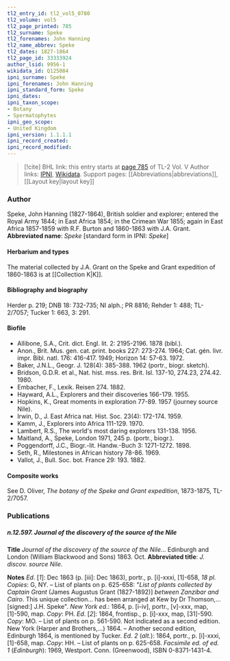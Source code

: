 ```yaml
---
tl2_entry_id: tl2_vol5_0780
tl2_volume: vol5
tl2_page_printed: 785
tl2_surname: Speke
tl2_forenames: John Hanning
tl2_name_abbrev: Speke
tl2_dates: 1827-1864
tl2_page_id: 33333924
author_lsid: 9956-1
wikidata_id: Q125084
ipni_surname: Speke
ipni_forenames: John Hanning
ipni_standard_form: Speke
ipni_dates: 
ipni_taxon_scope: 
- Botany
- Spermatophytes
ipni_geo_scope: 
- United Kingdom
ipni_version: 1.1.1.1
ipni_record_created: 
ipni_record_modified:
---
```


> [!cite] BHL link: this entry starts at [page 785](https://www.biodiversitylibrary.org/page/33333924) of TL-2 Vol. V
> Author links: [IPNI](https://www.ipni.org/a/9956-1), [Wikidata](https://www.wikidata.org/wiki/Q125084). Support pages: [[Abbreviations|abbreviations]], [[Layout key|layout key]]

### Author

Speke, John Hanning (1827-1864), British soldier and explorer; entered the Royal Army 1844; in East Africa 1854; in the Crimean War 1855; again in East Africa 1857-1859 with R.F. Burton and 1860-1863 with J.A. Grant. 
**Abbreviated name**: *Speke* \[standard form in IPNI: *Speke*\]

#### Herbarium and types

The material collected by J.A. Grant on the Speke and Grant expedition of 1860-1863 is at [[Collection K|K]].

#### Bibliography and biography

Herder p. 219; DNB 18: 732-735; NI alph.; PR 8816; Rehder 1: 488; TL-2/7057; Tucker 1: 663, 3: 291.

#### Biofile

- Allibone, S.A., Crit. dict. Engl. lit. 2: 2195-2196. 1878 (bibl.).
- Anon., Brit. Mus. gen. cat. print. books 227: 273-274. 1964; Cat. gén. livr. impr. Bibl. natl. 176: 416-417. 1949; Horizon 14: 57-63. 1972.
- Baker, J.N.L., Geogr. J. 128(4): 385-388. 1962 (portr., biogr. sketch).
- Bridson, G.D.R. et al., Nat. hist. mss. res. Brit. Isl. 137-10, 274.23, 274.42. 1980.
- Embacher, F., Lexik. Reisen 274. 1882.
- Hayward, A.L., Explorers and their discoveries 166-179. 1955.
- Hopkins, K., Great moments in exploration 77-89. 1957 (journey source Nile).
- Irwin, D., J. East Africa nat. Hist. Soc. 23(4): 172-174. 1959.
- Kamm, J., Explorers into Africa 111-129. 1970.
- Lambert, R.S., The world's most daring explorers 131-138. 1956.
- Maitland, A., Speke, London 1971, 245 p. (portr., biogr.).
- Poggendorff, J.C., Biogr.-lit. Handw.-Buch 3: 1271-1272. 1898.
- Seth, R., Milestones in African history 78-86. 1969.
- Vallot, J., Bull. Soc. bot. France 29: 193. 1882.

#### Composite works

See D. Oliver, *The botany of the Speke and Grant expedition*, 1873-1875, TL-2/7057.

### Publications

##### n.12.597. Journal of the discovery of the source of the Nile

**Title**
*Journal of the discovery of the source of the Nile*... Edinburgh and London (William Blackwood and Sons) 1863. Oct.
**Abbreviated title**: *J. discov. source Nile*.

**Notes**
*Ed*. \[*1*\]: Dec 1863 (p. \[iii\]: Dec 1863), portr., p. \[i\]-xxxi, \[1\]-658, *18 pl. Copies*: G, NY. – List of plants on p. 625-658: "*List of plants collected by Captain Grant* (James Augustus Grant (1827-1892)\] *between Zanzibar and Cairo*. This unique collection... has been arranged at Kew by Dr Thomson,... \[signed:\] J.H. Speke".
*New York ed*.: 1864, p. \[i-iv\], portr., \[v\]-xxx, map, \[1\]-590, map. *Copy*: PH.
*Ed*. \[*2*\]: 1864, frontisp., p. \[i\]-xxx, map, \[31\]-590. *Copy*: MO. – List of plants on p. 561-590. Not indicated as a second edition. New York (Harper and Brothers,...) 1864. – Another second edition, Edinburgh 1864, is mentioned by Tucker.
*Ed. 2* (*alt.*): 1864, portr., p. \[i\]-xxxi, \[1\]-658, map. *Copy*: HH. – List of plants on p. 625-658.
*Facsimile ed. of ed. 1* (*Edinburgh*): 1969, Westport. Conn. (Greenwood), ISBN 0-8371-1431-4.

